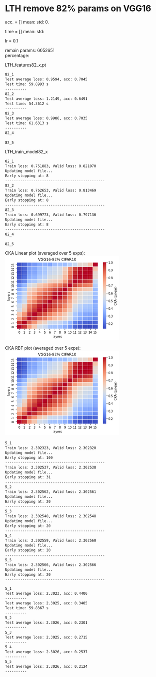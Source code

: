 # LTH remove 82% params on VGG16
acc. = [] mean:  std: 0.

time = [] mean: std:

lr = 0.1

remain params: 6052651<br>
percentage: <br>

LTH_features82_x.pt
```
82_1
Test average loss: 0.9594, acc: 0.7045
Test time: 59.8993 s
----------
82_2
Test average loss: 1.2149, acc: 0.6491
Test time: 54.3612 s
----------
82_3
Test average loss: 0.9986, acc: 0.7035
Test time: 61.6313 s
----------
82_4

82_5

```

LTH_train_model82_x
```
82_1
Train loss: 0.751883, Valid loss: 0.821070
Updating model file...
Early stopping at: 8
----------------------------------------------
82_2
Train loss: 0.762653, Valid loss: 0.813469
Updating model file...
Early stopping at: 8
----------------------------------------------
82_3
Train loss: 0.699773, Valid loss: 0.797136
Updating model file...
Early stopping at: 8
----------------------------------------------
82_4

82_5

```

CKA Linear plot (averaged over 5 exps): <br>
![vgg16_82_linear](vgg16_82_linear.png)

CKA RBF plot (averaged over 5 exps): <br>
![vgg16_82_rbf](vgg16_82_linear.png)

```
5_1
Train loss: 2.302323, Valid loss: 2.302320
Updating model file...
Early stopping at: 100
----------------------------------------------
Train loss: 2.302537, Valid loss: 2.302538
Updating model file...
Early stopping at: 31
----------------------------------------------
5_2
Train loss: 2.302562, Valid loss: 2.302561
Updating model file...
Early stopping at: 20
----------------------------------------------
5_3
Train loss: 2.302548, Valid loss: 2.302548
Updating model file...
Early stopping at: 20
----------------------------------------------
5_4
Train loss: 2.302559, Valid loss: 2.302560
Updating model file...
Early stopping at: 20
----------------------------------------------
5_5
Train loss: 2.302566, Valid loss: 2.302566
Updating model file...
Early stopping at: 20
----------------------------------------------
```

```
5_1
Test average loss: 2.3023, acc: 0.4400
----------
Test average loss: 2.3025, acc: 0.3485
Test time: 59.8367 s
----------
5_2
Test average loss: 2.3026, acc: 0.2301
----------
5_3
Test average loss: 2.3025, acc: 0.2715
----------
5_4
Test average loss: 2.3026, acc: 0.2537
----------
5_5
Test average loss: 2.3026, acc: 0.2124
----------
```
